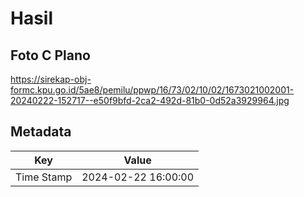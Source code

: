 # Hasil

## Foto C Plano

https://sirekap-obj-formc.kpu.go.id/5ae8/pemilu/ppwp/16/73/02/10/02/1673021002001-20240222-152717--e50f9bfd-2ca2-492d-81b0-0d52a3929964.jpg


## Metadata

| Key        | Value               |
| ---------- | ------------------- |
| Time Stamp | 2024-02-22 16:00:00 |



